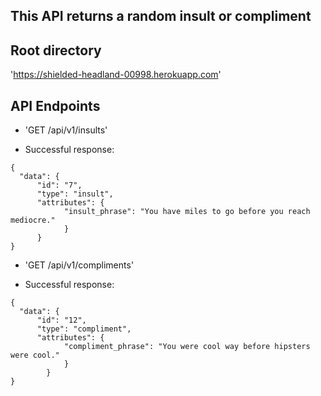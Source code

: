 ## This API returns a random insult or compliment

## Root directory
'https://shielded-headland-00998.herokuapp.com'

## API Endpoints
- 'GET  /api/v1/insults'

- Successful response:
```
{
  "data": {
      "id": "7",
      "type": "insult",
      "attributes": {
            "insult_phrase": "You have miles to go before you reach mediocre."
            }
      }
}
```
- 'GET  /api/v1/compliments'

- Successful response:
```
{
  "data": {
      "id": "12",
      "type": "compliment",
      "attributes": {
            "compliment_phrase": "You were cool way before hipsters were cool."
            }
        }
}
```
